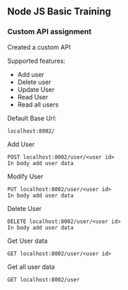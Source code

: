 ## Node JS Basic Training

### Custom API assignment
Created a custom API

Supported features:
* Add user
* Delete user
* Update User
* Read User
* Read all users

Default Base Url:
```
localhost:8002/
```

Add User
```
POST localhost:8002/user/<user id>
In body add user data
```

Modify User
```
PUT localhost:8002/user/<user id>
In body add user data
```

Delete User
```
DELETE localhost:8002/user/<user id>
In body add user data
```

Get User data
```
GET localhost:8002/user/<user id>
```

Get all user data
```
GET localhost:8002/user
```
